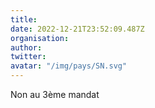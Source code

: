 ```yaml
---
title: 
date: 2022-12-21T23:52:09.487Z
organisation: 
author: 
twitter: 
avatar: "/img/pays/SN.svg"
---
```


Non au 3ème mandat 